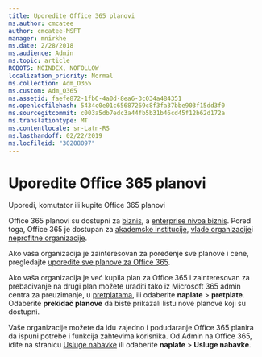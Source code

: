 ```yaml
---
title: Uporedite Office 365 planovi
ms.author: cmcatee
author: cmcatee-MSFT
manager: mnirkhe
ms.date: 2/28/2018
ms.audience: Admin
ms.topic: article
ROBOTS: NOINDEX, NOFOLLOW
localization_priority: Normal
ms.collection: Adm_O365
ms.custom: Adm_O365
ms.assetid: faefe872-1fb6-4a0d-8ea6-3c034a484351
ms.openlocfilehash: 5434c0e01c65687269c8f3fa37bbe903f15dd3f0
ms.sourcegitcommit: c003a5db7edc3a44fb5b31b46cd45f12b62d172a
ms.translationtype: MT
ms.contentlocale: sr-Latn-RS
ms.lasthandoff: 02/22/2019
ms.locfileid: "30208097"
---
```

# <a name="compare-office-365-plans"></a>Uporedite Office 365 planovi

Uporedi, komutator ili kupite Office 365 planovi
  
Office 365 planovi su dostupni za [biznis](https://products.office.com/compare-all-microsoft-office-products?tab=2), a [enterprise nivoa biznis](https://products.office.com/business/compare-more-office-365-for-business-plans). Pored toga, Office 365 je dostupan za [akademske institucije](https://products.office.com/academic/compare-office-365-education-plans), [vlade organizacije](https://products.office.com/government/compare-office-365-government-plans)i [neprofitne organizacije](https://products.office.com/nonprofit/office-365-nonprofit-plans-and-pricing?tab=1).
  
Ako vaša organizacija je zainteresovan za poređenje sve planove i cene, pregledajte [uporedite sve planove za Office 365](https://products.office.com/business/compare-more-office-365-for-business-plans).
  
Ako vaša organizacija je već kupila plan za Office 365 i zainteresovan za prebacivanje na drugi plan možete uraditi tako iz Microsoft 365 admin centra za preuzimanje, u [pretplatama](https://go.microsoft.com/fwlink/p/?linkid=842054), ili odaberite **naplate** \> **pretplate**. Odaberite **prekidač planove** da biste prikazali listu nove planove koji su dostupni. 
  
Vaše organizacije možete da idu zajedno i podudaranje Office 365 planira da ispuni potrebe i funkcija zahtevima korisnika. Od Admin na Office 365, idite na stranicu [Usluge nabavke](https://go.microsoft.com/fwlink/p/?linkid=868433) ili odaberite **naplate** \> **Usluge nabavke**.
  

